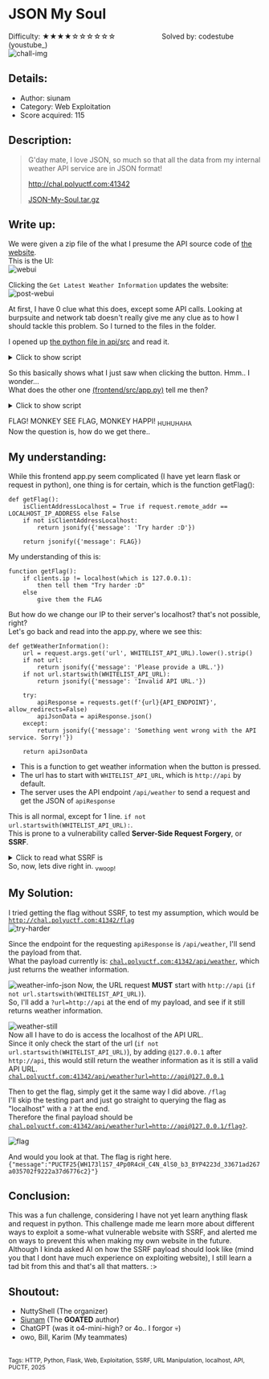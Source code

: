 # JSON My Soul
Difficulty: ★★★★☆☆☆☆☆☆	&emsp;&emsp;&emsp;&emsp;&emsp;&emsp; Solved by: codestube (youstube_)  
![chall-img](media/chall.png)  

## Details:
- Author: siunam
- Category: Web Exploitation
- Score acquired: 115

## Description:
>G'day mate, I love JSON, so much so that all the data from my internal weather API service are in JSON format!
>
>http://chal.polyuctf.com:41342
>
>[JSON-My-Soul.tar.gz](files/JSON-My-Soul.tar.gz)

## Write up:
We were given a zip file of the what I presume the API source code of [the website](http://chal.polyuctf.com:41342).  
This is the UI:  
![webui](media/webUI.png)  
  
Clicking the `Get Latest Weather Information` updates the website:  
![post-webui](media/post-webUI.png)  

At first, I have 0 clue what this does, except some API calls. Looking at burpsuite and network tab doesn't really give me any clue as to how I should tackle this problem. So I turned to the files in the folder.  
  
I opened up [the python file in api/src](files/JSON-My-Soul/api/src/app.py) and read it.
<details>
  <summary>Click to show script</summary>
  
  ```
  #!/usr/bin/env python3
  from flask import Flask, jsonify

  API_ENDPOINT = '/api/weather'

  app = Flask(__name__)

  # Hard-coded JSON data, as we don't want other third 
  # parties involve in this challenge.
  WEATHER_INFORMATION = {
      'location': 'The Hong Kong Polytechnic University - NuttyShell HQ',
      'description': 'Partly cloudy',
      'temperature': '23',
      'humidity': 78,
  }

  @app.route(API_ENDPOINT, methods=['GET'])
  def getWeatherInformation():
      return jsonify(WEATHER_INFORMATION)

  if __name__ == '__main__':
      app.run('0.0.0.0', port=80, debug=False)
  ```
</details>

So this basically shows what I just saw when clicking the button. Hmm.. I wonder...  
What does the other one [(frontend/src/app.py)](files/JSON-My-Soul/frontend/src/app.py) tell me then?  

<details>
  <summary>Click to show script</summary>
  
  ```
  #!/usr/bin/env python3
  import os
  import requests
  from flask import Flask, render_template, request, jsonify

  FLAG = os.environ.get('FLAG', 'PUCTF25{fake_flag_do_not_submit}')
  WHITELIST_API_URL = os.environ.get('WHITELIST_API_URL', 'http://api')

  API_ENDPOINT = '/api/weather'
  LOCALHOST_IP_ADDRESS = '127.0.0.1'

  app = Flask(__name__)

  @app.route('/', methods=['GET'])
  def index():
      return render_template('index.html', WHITELIST_API_URL=WHITELIST_API_URL)

  @app.route(API_ENDPOINT, methods=['GET'])
  def getWeatherInformation():
      url = request.args.get('url', WHITELIST_API_URL).lower().strip()
      if not url:
          return jsonify({'message': 'Please provide a URL.'})
      if not url.startswith(WHITELIST_API_URL):
          return jsonify({'message': 'Invalid API URL.'})

      try:
          apiResponse = requests.get(f'{url}{API_ENDPOINT}', allow_redirects=False)
          apiJsonData = apiResponse.json()
      except:
          return jsonify({'message': 'Something went wrong with the API service. Sorry!'})

      return apiJsonData

  @app.route('/flag', methods=['GET'])
  def getFlag():
      isClientAddressLocalhost = True if request.remote_addr == LOCALHOST_IP_ADDRESS else False
      if not isClientAddressLocalhost:
          return jsonify({'message': 'Try harder :D'})
      
      return jsonify({'message': FLAG})

  if __name__ == '__main__':
      app.run('0.0.0.0', port=80, debug=False)
  ```
</details>

FLAG! MONKEY SEE FLAG, MONKEY HAPPI! <sub>HUHUHAHA</sub>  
Now the question is, how do we get there..

## My understanding:
While this frontend app.py seem complicated (I have yet learn flask or request in python), one thing is for certain, which is the function getFlag():
```
def getFlag():
    isClientAddressLocalhost = True if request.remote_addr == LOCALHOST_IP_ADDRESS else False
    if not isClientAddressLocalhost:
        return jsonify({'message': 'Try harder :D'})
    
    return jsonify({'message': FLAG})
```
My understanding of this is:
```
function getFlag():
    if clients.ip != localhost(which is 127.0.0.1):
        then tell them "Try harder :D"
    else
        give them the FLAG
```
But how do we change our IP to their server's localhost? that's not possible, right?  
Let's go back and read into the app.py, where we see this:
```
def getWeatherInformation():
    url = request.args.get('url', WHITELIST_API_URL).lower().strip()
    if not url:
        return jsonify({'message': 'Please provide a URL.'})
    if not url.startswith(WHITELIST_API_URL):
        return jsonify({'message': 'Invalid API URL.'})

    try:
        apiResponse = requests.get(f'{url}{API_ENDPOINT}', allow_redirects=False)
        apiJsonData = apiResponse.json()
    except:
        return jsonify({'message': 'Something went wrong with the API service. Sorry!'})

    return apiJsonData
```
- This is a function to get weather information when the button is pressed.
- The url has to start with `WHITELIST_API_URL`, which is `http://api` by default.
- The server uses the API endpoint `/api/weather` to send a request and get the JSON of `apiResponse`
    
This is all normal, except for 1 line. `if not url.startswith(WHITELIST_API_URL):`.  
This is prone to a vulnerability called **Server-Side Request Forgery**, or **SSRF**.  
  
<details>
    <summary> Click to read what SSRF is </summary>
    <h2>A quick run down of what SSRF is:</h2>
    It manipulates a server into making requests to unintended location and accessing internal service.<br><br>
    It happens when an application or website allows users to provide URLS to be used by the server to make requests. When sending a malicious URL to the server, the server will unknowingly follows thorough with the request, and potentially reveal those resources that were not intended to be accessible to the public.<br><br>
    Examples include but not limited to accessing internal databases, reading server configuration (what we're doing now), connecting to internal service (also what we're doing now), and bypassing firewalls.
</details>
So, now, lets dive right in. <sub>vwoop!</sub>

## My Solution:
I tried getting the flag without SSRF, to test my assumption, which would be [`http://chal.polyuctf.com:41342/flag`](http://chal.polyuctf.com:41342/flag)  
![try-harder](media/try-harder.png)  
  
Since the endpoint for the requesting `apiResponse` is `/api/weather`, I'll send the payload from that.  
What the payload currently is: [`chal.polyuctf.com:41342/api/weather`](chal.polyuctf.com:41342/api/weather), which just returns the weather information.  
  
![weather-info-json](media/weather-json.png)
Now, the URL request **MUST** start with ``http://api`` (`if not url.startswith(WHITELIST_API_URL)`).  
So, I'll add a `?url=http://api` at the end of my payload, and see if it still returns weather information.  
  
![weather-still](media/url=http.png)  
Now all I have to do is access the localhost of the API URL.  
Since it only check the start of the url (``if not url.startswith(WHITELIST_API_URL)``), by adding `@127.0.0.1` after ``http://api``, this would still return the weather information as it is still a valid API URL.  
[`chal.polyuctf.com:41342/api/weather?url=http://api@127.0.0.1`](chal.polyuctf.com:41342/api/weather?url=http://api@127.0.0.1)

Then to get the flag, simply get it the same way I did above. `/flag`  
I'll skip the testing part and just go straight to querying the flag as "localhost" with a `?` at the end.  
Therefore the final payload should be [`chal.polyuctf.com:41342/api/weather?url=http://api@127.0.0.1/flag?`](chal.polyuctf.com:41342/api/weather?url=http://api@127.0.0.1/flag?).  
  
![flag](media/flag.png)  

And would you look at that. The flag is right here.  
`{"message":"PUCTF25{WH173l1S7_4Pp0R4cH_C4N_4lS0_b3_BYP4223d_33671ad267a035702f9222a37d6776c2}"}`

## Conclusion:
This was a fun challenge, considering I have not yet learn anything flask and request in python. This challenge made me learn more about different ways to exploit a some-what vulnerable website with SSRF, and alerted me on ways to prevent this when making my own website in the future. Although I kinda asked AI on how the SSRF payload should look like (mind you that I dont have much experience on exploiting website), I still learn a tad bit from this and that's all that matters. :>

## Shoutout:
- NuttyShell (The organizer)
- [Siunam](https://siunam321.github.io/) (The **GOATED** author)
- ChatGPT (was it o4-mini-high? or 4o.. I forgor 💀)
- owo, Bill, Karim (My teammates)

<br>
<sub>
	Tags: HTTP, Python, Flask, Web, Exploitation, SSRF, URL Manipulation, localhost, API, PUCTF, 2025
</sub>